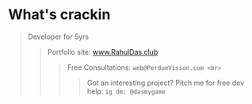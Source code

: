 # What's crackin
> Developer for 5yrs <br>
>> Portfolio site: www.RahulDas.club <br>
>>> Free Consultations: `web@PerdueVision.com <br>`
>>>> Got an interesting project? Pitch me for free dev help: `ig dm: @dasmygame`
